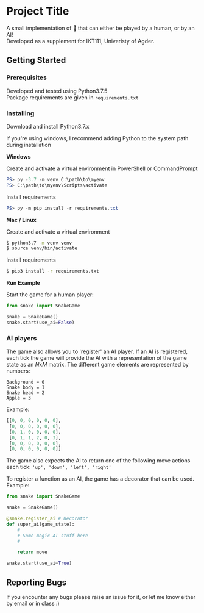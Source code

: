 # Project Title

A small implementation of 🐍 that can either be played by a human, or by an AI!  
Developed as a supplement for IKT111, Univeristy of Agder.

## Getting Started
### Prerequisites

Developed and tested using Python3.7.5  
Package requirements are given in `requirements.txt`

### Installing

Download and install Python3.7.x

If you're using windows, I recommend adding Python to the system path during installation

**Windows**

Create and activate a virtual environment in PowerShell or CommandPrompt
```powershell
PS> py -3.7 -m venv C:\path\to\myenv  
PS> C:\path\to\myenv\Scripts\activate
```

Install requirements

```powershell
PS> py -m pip install -r requirements.txt
```

**Mac / Linux**

Create and activate a virtual environment

```bash
$ python3.7 -m venv venv
$ source venv/bin/activate
```

Install requirements

```bash
$ pip3 install -r requirements.txt
```

**Run Example**

Start the game for a human player:

```python
from snake import SnakeGame

snake = SnakeGame()
snake.start(use_ai=False)
```
### AI players
The game also allows you to 'register' an AI player.
If an AI is registered, each tick the game will provide the AI with a representation of the game state as an $N$x$M$ matrix. The different game elements are represented by numbers:  

`Background = 0`  
`Snake body = 1`  
`Snake head = 2`  
`Apple = 3`


Example:
```python
[[0, 0, 0, 0, 0, 0],
 [0, 0, 0, 0, 0, 0],
 [0, 1, 0, 0, 0, 0],
 [0, 1, 1, 2, 0, 3],
 [0, 0, 0, 0, 0, 0],
 [0, 0, 0, 0, 0, 0]]
```

The game also expects the AI to return one of the following move actions each tick: `'up', 'down', 'left', 'right'`

To register a function as an AI, the game has a decorator that can be used. Example:
```python
from snake import SnakeGame

snake = SnakeGame()

@snake.register_ai # Decorator
def super_ai(game_state):
    #
    # Some magic AI stuff here
    #

    return move

snake.start(use_ai=True)
```
## Reporting Bugs
If you encounter any bugs please raise an issue for it, or let me know either by email or in class :) 
